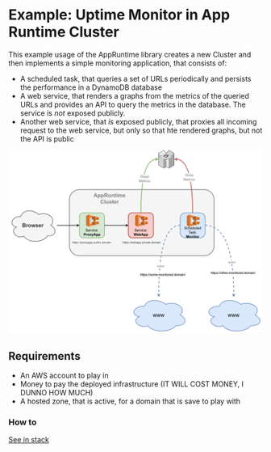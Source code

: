 # Example: Uptime Monitor in App Runtime Cluster

This example usage of the AppRuntime library creates a new Cluster and then implements a simple monitoring application, that consists of:

- A scheduled task, that queries a set of URLs periodically and persists the performance in a DynamoDB database
- A web service, that renders a graphs from the metrics of the queried URLs and provides an API to query the metrics in the database. The service is _not_ exposed publicly.
- Another web service, that _is_ exposed publicly, that proxies all incoming request to the web service, but only so that hte rendered graphs, but not the API is public

![Uptime Monitor in App Runtime Cluster](docs/infrastructure.png)

## Requirements

- An AWS account to play in
- Money to pay the deployed infrastructure (IT WILL COST MONEY, I DUNNO HOW MUCH)
- A hosted zone, that is active, for a domain that is save to play with

### How to

[See in stack](stack/)
